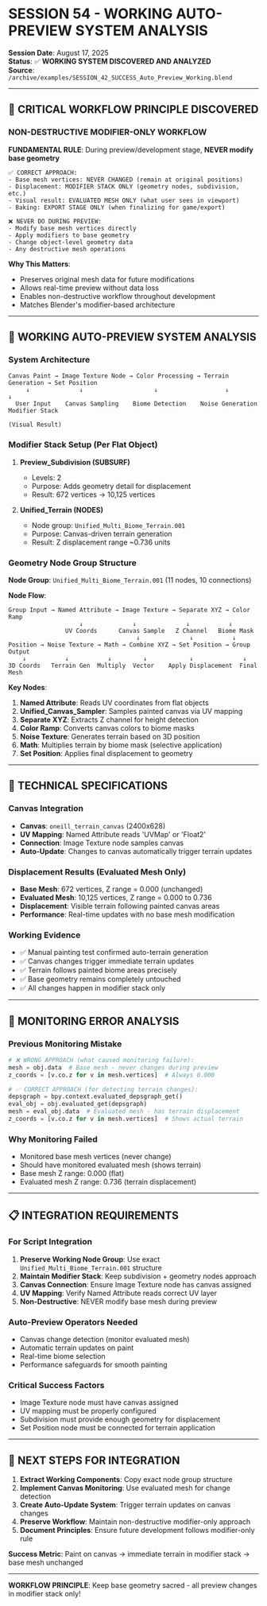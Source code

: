 # SESSION 54 - WORKING AUTO-PREVIEW SYSTEM ANALYSIS

**Session Date**: August 17, 2025  
**Status**: ✅ **WORKING SYSTEM DISCOVERED AND ANALYZED**  
**Source**: `/archive/examples/SESSION_42_SUCCESS_Auto_Preview_Working.blend`

---

## 🚨 **CRITICAL WORKFLOW PRINCIPLE DISCOVERED**

### **NON-DESTRUCTIVE MODIFIER-ONLY WORKFLOW**

**FUNDAMENTAL RULE**: During preview/development stage, **NEVER modify base geometry**

```
✅ CORRECT APPROACH:
- Base mesh vertices: NEVER CHANGED (remain at original positions)
- Displacement: MODIFIER STACK ONLY (geometry nodes, subdivision, etc.)
- Visual result: EVALUATED MESH ONLY (what user sees in viewport)
- Baking: EXPORT STAGE ONLY (when finalizing for game/export)

❌ NEVER DO DURING PREVIEW:
- Modify base mesh vertices directly
- Apply modifiers to base geometry
- Change object-level geometry data
- Any destructive mesh operations
```

**Why This Matters**:
- Preserves original mesh data for future modifications
- Allows real-time preview without data loss
- Enables non-destructive workflow throughout development
- Matches Blender's modifier-based architecture

---

## 🎯 **WORKING AUTO-PREVIEW SYSTEM ANALYSIS**

### **System Architecture**
```
Canvas Paint → Image Texture Node → Color Processing → Terrain Generation → Set Position
     ↓              ↓                    ↓                   ↓                ↓
  User Input    Canvas Sampling    Biome Detection    Noise Generation   Modifier Stack
                                                                         (Visual Result)
```

### **Modifier Stack Setup** (Per Flat Object)
1. **Preview_Subdivision (SUBSURF)**
   - Levels: 2
   - Purpose: Adds geometry detail for displacement
   - Result: 672 vertices → 10,125 vertices

2. **Unified_Terrain (NODES)**
   - Node group: `Unified_Multi_Biome_Terrain.001`
   - Purpose: Canvas-driven terrain generation
   - Result: Z displacement range ~0.736 units

### **Geometry Node Group Structure**
**Node Group**: `Unified_Multi_Biome_Terrain.001` (11 nodes, 10 connections)

**Node Flow**:
```
Group Input → Named Attribute → Image Texture → Separate XYZ → Color Ramp
                    ↓              ↓              ↓           ↓
                UV Coords      Canvas Sample   Z Channel   Biome Mask
                                    ↓              ↓           ↓
Position → Noise Texture → Math → Combine XYZ → Set Position → Group Output
    ↓           ↓           ↓         ↓            ↓              ↓
3D Coords   Terrain Gen  Multiply  Vector    Apply Displacement  Final Mesh
```

**Key Nodes**:
1. **Named Attribute**: Reads UV coordinates from flat objects
2. **Unified_Canvas_Sampler**: Samples painted canvas via UV mapping
3. **Separate XYZ**: Extracts Z channel for height detection
4. **Color Ramp**: Converts canvas colors to biome masks
5. **Noise Texture**: Generates terrain based on 3D position
6. **Math**: Multiplies terrain by biome mask (selective application)
7. **Set Position**: Applies final displacement to geometry

---

## 🔧 **TECHNICAL SPECIFICATIONS**

### **Canvas Integration**
- **Canvas**: `oneill_terrain_canvas` (2400x628)
- **UV Mapping**: Named Attribute reads 'UVMap' or 'Float2'
- **Connection**: Image Texture node samples canvas
- **Auto-Update**: Changes to canvas automatically trigger terrain updates

### **Displacement Results** (Evaluated Mesh Only)
- **Base Mesh**: 672 vertices, Z range = 0.000 (unchanged)
- **Evaluated Mesh**: 10,125 vertices, Z range = 0.000 to 0.736
- **Displacement**: Visible terrain following painted canvas areas
- **Performance**: Real-time updates with no base mesh modification

### **Working Evidence**
- ✅ Manual painting test confirmed auto-terrain generation
- ✅ Canvas changes trigger immediate terrain updates  
- ✅ Terrain follows painted biome areas precisely
- ✅ Base geometry remains completely untouched
- ✅ All changes happen in modifier stack only

---

## 🚫 **MONITORING ERROR ANALYSIS**

### **Previous Monitoring Mistake**
```python
# ❌ WRONG APPROACH (what caused monitoring failure):
mesh = obj.data  # Base mesh - never changes during preview
z_coords = [v.co.z for v in mesh.vertices]  # Always 0.000

# ✅ CORRECT APPROACH (for detecting terrain changes):
depsgraph = bpy.context.evaluated_depsgraph_get()
eval_obj = obj.evaluated_get(depsgraph)
mesh = eval_obj.data  # Evaluated mesh - has terrain displacement
z_coords = [v.co.z for v in mesh.vertices]  # Shows actual terrain
```

### **Why Monitoring Failed**
- Monitored base mesh vertices (never change)
- Should have monitored evaluated mesh (shows terrain)
- Base mesh Z range: 0.000 (flat)
- Evaluated mesh Z range: 0.736 (terrain displacement)

---

## 📋 **INTEGRATION REQUIREMENTS**

### **For Script Integration**
1. **Preserve Working Node Group**: Use exact `Unified_Multi_Biome_Terrain.001` structure
2. **Maintain Modifier Stack**: Keep subdivision + geometry nodes approach
3. **Canvas Connection**: Ensure Image Texture node has canvas assigned
4. **UV Mapping**: Verify Named Attribute reads correct UV layer
5. **Non-Destructive**: NEVER modify base mesh during preview

### **Auto-Preview Operators Needed**
- Canvas change detection (monitor evaluated mesh)
- Automatic terrain updates on paint
- Real-time biome selection
- Performance safeguards for smooth painting

### **Critical Success Factors**
- Image Texture node must have canvas assigned
- UV mapping must be properly configured
- Subdivision must provide enough geometry for displacement
- Set Position node must be connected for terrain application

---

## 🎯 **NEXT STEPS FOR INTEGRATION**

1. **Extract Working Components**: Copy exact node group structure
2. **Implement Canvas Monitoring**: Use evaluated mesh for change detection  
3. **Create Auto-Update System**: Trigger terrain updates on canvas changes
4. **Preserve Workflow**: Maintain non-destructive modifier-only approach
5. **Document Principles**: Ensure future development follows modifier-only rule

**Success Metric**: Paint on canvas → immediate terrain in modifier stack → base mesh unchanged

---

**WORKFLOW PRINCIPLE**: Keep base geometry sacred - all preview changes in modifier stack only!
